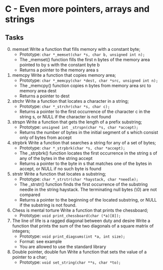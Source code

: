 # C - Even more pointers, arrays and strings
## Tasks
0. memset
Write a function that fills memory with a constant byte;
	* Prototype: `char *_memset(char *s, char b, unsigned int n);`
	* The _memset() function fills the first n bytes of the memory area pointed to by s with the constant byte b
	* Returns a pointer to the memory area s
1. memcpy
Write a function that copies memory area;
	* Prototype: `char *_memcpy(char *dest, char *src, unsigned int n);`
	* The _memcpy() function copies n bytes from memory area src to memory area dest
	* Returns a pointer to dest
2. strchr
Write a function that locates a character in a string;
	* Prototype: `char *_strchr(char *s, char c);`
	* Returns a pointer to the first occurrence of the character c in the string s, or NULL if the character is not found
3. strspn
Write a function that gets the length of a prefix substring;
	* Prototype: `unsigned int _strspn(char *s, char *accept);`
	* Returns the number of bytes in the initial segment of s which consist only of bytes from accept
4. strpbrk
Write a function that searches a string for any of a set of bytes;
	* Prototype: `char *_strpbrk(char *s, char *accept);`
	* The _strpbrk() function locates the first occurrence in the string s of any of the bytes in the string accept
	* Returns a pointer to the byte in s that matches one of the bytes in accept, or NULL if no such byte is found
5. strstr
Write a function that locates a substring;
	* Prototype: `char *_strstr(char *haystack, char *needle);`
	* The _strstr() function finds the first occurrence of the substring needle in the string haystack. The terminating null bytes (\0) are not compared
	* Returns a pointer to the beginning of the located substring, or NULL if the substring is not found.
6. Chess is mental torture
Write a function that prints the chessboard;
	* Prototype: `void print_chessboard(char (*a)[8]);`
7. The line of life is a ragged diagonal between duty and desire
Write a function that prints the sum of the two diagonals of a square matrix of integers;
	* Prototype: `void print_diagsums(int *a, int size);`
	* Format: see example
	* You are allowed to use the standard library
8. Double pointer, double fun
Write a function that sets the value of a pointer to a char;
	* Prototype: `void set_string(char **s, char *to);`
